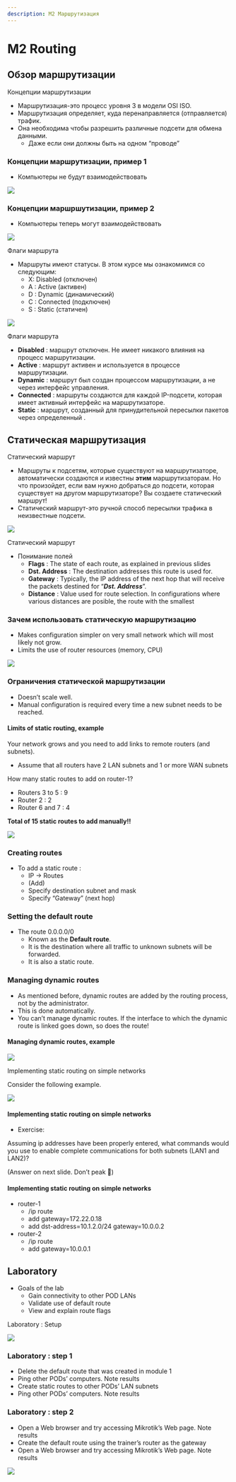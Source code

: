 ```yaml
---
description: М2 Маршрутизация
---
```


# M2 Routing

## **Обзор маршрутизации**

Концепции маршрутизации

* Маршрутизация-это процесс уровня 3 в модели OSI ISO.
* Маршрутизация определяет, куда перенаправляется \(отправляется\) трафик.
* Она необходима чтобы разрешить различные подсети для обмена данными.
  * Даже если они должны быть на одном “проводе”

### Концепции маршрутизации, пример 1

* Компьютеры не будут взаимодействовать

![](.gitbook/assets/0%20%281%29.jpeg)

### Концепции маршршутизации, пример 2

* Компьютеры теперь могут взаимодействовать

![](.gitbook/assets/1.jpeg)

Флаги маршрута

* Маршруты имеют статусы. В этом курсе мы ознакомимся со следующим:
  * X: Disabled \(отключен\)
  * A : Active \(активен\)
  * D : Dynamic \(динамический\)
  * C : Connected \(подключен\)
  * S : Static \(статичен\)

![](.gitbook/assets/2%20%282%29.jpeg)

Флаги маршрута

* **Disabled** : маршрут отключен. Не имеет никакого влияния на процесс маршрутизации.
* **Active** : маршрут активен и используется в процессе маршрутизации.
* **Dynamic** : маршрут был создан процессом маршрутизации, а не через интерфейс управления.
* **Connected** : маршруты создаются для каждой IP-подсети, которая имеет активный интерфейс на маршрутизаторе.
* **Static** : маршрут, созданный для принудительной пересылки пакетов через определенный .

## **Статическая маршрутизация**

Статический маршрут

* Маршруты к подсетям, которые существуют на маршрутизаторе, автоматически создаются и известны **этим** маршрутизаторам. Но что произойдет, если вам нужно добраться до подсети, которая существует на другом маршрутизаторе? Вы создаете статический маршрут!
* Статический маршрут-это ручной способ пересылки трафика в неизвестные подсети.

![](.gitbook/assets/3.jpeg)

Статический маршрут

* Понимание полей
  * **Flags** : The state of each route, as explained in previous slides
  * **Dst. Address** : The destination addresses this route is used for.
  * **Gateway** : Typically, the IP address of the next hop that will receive the packets destined for “_**Dst. Address**_”.
  * **Distance** : Value used for route selection. In configurations where various distances are posible, the route with the smallest

### Зачем использовать статическую маршрутизацию

* Makes configuration simpler on very small network which will most likely not grow.
* Limits the use of router resources \(memory, CPU\)

![](.gitbook/assets/4.jpeg)

### Ограничения статической маршрутизации

* Doesn’t scale well.
* Manual configuration is required every time a new subnet needs to be reached.

#### Limits of static routing, example

Your network grows and you need to add links to remote routers \(and subnets\).

* Assume that all routers have 2 LAN subnets and 1 or more WAN subnets

How many static routes to add on router-1?

* Routers 3 to 5 : 9
* Router 2 : 2
* Router 6 and 7 : 4

**Total of 15 static routes to add manually!!**

![](.gitbook/assets/image.png)

### Creating routes

* To add a static route :
  * IP -&gt; Routes
  * \(Add\)
  * Specify destination subnet and mask
  * Specify “Gateway” \(next hop\)

### Setting the default route

* The route 0.0.0.0/0
  * Known as the **Default route**.
  * It is the destination where all traffic to unknown subnets will be forwarded.
  * It is also a static route.

### Managing dynamic routes

* As mentioned before, dynamic routes are added by the routing process, not by the administrator.
* This is done automatically.
* You can’t manage dynamic routes. If the interface to which the dynamic route is linked goes down, so does the route!

#### Managing dynamic routes, example

![](.gitbook/assets/7%20%281%29.jpeg)

Implementing static routing on simple networks

Consider the following example.

![](.gitbook/assets/8%20%282%29.jpeg)

#### Implementing static routing on simple networks

* Exercise:

Assuming ip addresses have been properly entered, what commands would you use to enable complete communications for both subnets \(LAN1 and LAN2\)?

\(Answer on next slide. Don’t peak 🙂\)

#### Implementing static routing on simple networks

* router-1
  * /ip route
  * add gateway=172.22.0.18
  * add dst-address=10.1.2.0/24 gateway=10.0.0.2
* router-2
  * /ip route
  * add gateway=10.0.0.1

## Laboratory

* Goals of the lab
  * Gain connectivity to other POD LANs
  * Validate use of default route
  * View and explain route flags

Laboratory : Setup

![](.gitbook/assets/9%20%281%29.jpeg)

### Laboratory : step 1

* Delete the default route that was created in module 1
* Ping other PODs’ computers. Note results
* Create static routes to other PODs’ LAN subnets
* Ping other PODs’ computers. Note results

### Laboratory : step 2

* Open a Web browser and try accessing Mikrotik’s Web page. Note results
* Create the default route using the trainer’s router as the gateway
* Open a Web browser and try accessing Mikrotik’s Web page. Note results

![](.gitbook/assets/6%20%281%29.jpeg)

